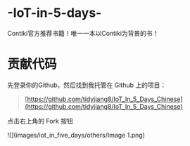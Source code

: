 # -IoT-in-5-days-
Contiki官方推荐书籍！唯一一本以Contiki为背景的书！


# 贡献代码
先登录你的Github，然后找到我托管在 Github 上的项目：
> [https://github.com/tidyjiang8/IoT_In_5_Days_Chinese](https://github.com/tidyjiang8/IoT_In_5_Days_Chinese)

点击右上角的 Fork 按钮

![](images/iot_in_five_days/others/Image 1.png)


